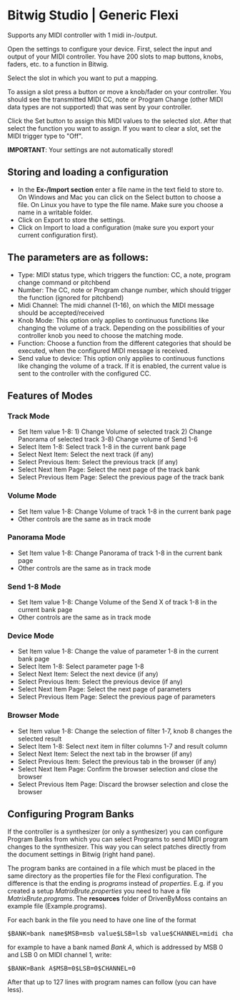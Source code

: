 # Bitwig Studio | Generic Flexi

Supports any MIDI controller with 1 midi in-/output.

Open the settings to configure your device. First, select the input and output of your MIDI controller.
You have 200 slots to map buttons, knobs, faders, etc. to a function in Bitwig.

Select the slot in which you want to put a mapping.

To assign a slot press a button or move a knob/fader on your controller. You should see the transmitted
MIDI CC, note or Program Change (other MIDI data types are not supported) that was sent by your controller.

Click the Set button to assign this MIDI values to the selected slot. After that select the function you 
want to assign.
If you want to clear a slot, set the MIDI trigger type to "Off".

**IMPORTANT**: Your settings are not automatically stored!

## Storing and loading a configuration

* In the **Ex-/Import section** enter a file name in the text field to store to. On Windows and Mac you can click on the Select button to choose a file. On Linux you have to type the file name. Make sure you choose a name in a writable folder.
* Click on Export to store the settings.
* Click on Import to load a configuration (make sure you export your current configuration first).

## The parameters are as follows:

* Type: MIDI status type, which triggers the function: CC, a note, program change command or pitchbend
* Number: The CC, note or Program change number, which should trigger the function (ignored for pitchbend)
* Midi Channel: The midi channel (1-16), on which the MIDI message should be accepted/received
* Knob Mode: This option only applies to continuous functions like changing the volume of a track. Depending on the possibilities of your controller knob you need to choose the matching mode.
* Function: Choose a function from the different categories that should be executed, when the configured MIDI message is received.
* Send value to device: This option only applies to continuous functions like changing the volume of a track. If it is enabled, the current value is sent to the controller with the configured CC.

## Features of Modes

### Track Mode

* Set Item value 1-8: 1) Change Volume of selected track 2) Change Panorama of selected track 3-8) Change volume of Send 1-6
* Select Item 1-8: Select track 1-8 in the current bank page
* Select Next Item: Select the next track (if any)
* Select Previous Item: Select the previous track (if any)
* Select Next Item Page: Select the next page of the track bank
* Select Previous Item Page: Select the previous page of the track bank

### Volume Mode

* Set Item value 1-8: Change Volume of track 1-8 in the current bank page
* Other controls are the same as in track mode

### Panorama Mode

* Set Item value 1-8: Change Panorama of track 1-8 in the current bank page
* Other controls are the same as in track mode

### Send 1-8 Mode

* Set Item value 1-8: Change Volume of the Send X of track 1-8 in the current bank page
* Other controls are the same as in track mode

### Device Mode

* Set Item value 1-8: Change the value of parameter 1-8 in the current bank page
* Select Item 1-8: Select parameter page 1-8
* Select Next Item: Select the next device (if any)
* Select Previous Item: Select the previous device (if any)
* Select Next Item Page: Select the next page of parameters
* Select Previous Item Page: Select the previous page of parameters

### Browser Mode

* Set Item value 1-8: Change the selection of filter 1-7, knob 8 changes the selected result
* Select Item 1-8: Select next item in filter columns 1-7 and result column
* Select Next Item: Select the next tab in the browser (if any)
* Select Previous Item: Select the previous tab in the browser (if any)
* Select Next Item Page: Confirm the browser selection and close the browser
* Select Previous Item Page: Discard the browser selection and close the browser

## Configuring Program Banks

If the controller is a synthesizer (or only a synthesizer) you can configure Program Banks from which you can select Programs to send MIDI program changes to the synthesizer. This way you can select patches directly from the document settings in Bitwig (right hand pane).

The program banks are contained in a file which must be placed in the same directory as the properties file for the Flexi configuration. The difference is that the ending is *programs* instead of *properties*. E.g. if you created a setup *MatrixBrute.properties* you need to have a file *MatrixBrute.programs*.
The **resources** folder of DrivenByMoss contains an example file (Example.programs).

For each bank in the file you need to have one line of the format
<pre>
$BANK=bank_name$MSB=msb_value$LSB=lsb_value$CHANNEL=midi_channel
</pre>
for example to have a bank named *Bank A*, which is addressed by MSB 0 and LSB 0 on MIDI channel 1, write:
<pre>
$BANK=Bank A$MSB=0$LSB=0$CHANNEL=0
</pre>

After that up to 127 lines with program names can follow (you can have less).